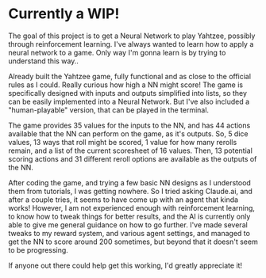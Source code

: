 # Currently a WIP!

The goal of this project is to get a Neural Network to play Yahtzee, possibly through reinforcement learning.
I've always wanted to learn how to apply a neural network to a game. Only way I'm gonna learn is by trying to understand this way..

Already built the Yahtzee game, fully functional and as close to the official rules as I could. Really curious how high a NN might score!
The game is specifically designed with inputs and outputs simplified into lists, so they can be easily implemented into a Neural Network.
But I've also included a "human-playable" version, that can be played in the terminal.

The game provides 35 values for the inputs to the NN, and has 44 actions available that the NN can perform on the game, as it's outputs.
So, 5 dice values, 13 ways that roll might be scored, 1 value for how many rerolls remain, and a list of the current scoresheet of 16 values.
Then, 13 potential scoring actions and 31 different reroll options are available as the outputs of the NN.

After coding the game, and trying a few basic NN designs as I understood them from tutorials, I was getting nowhere.
So I tried asking Claude.ai, and after a couple tries, it seems to have come up with an agent that kinda works!
However, I am not experienced enough with reinforcement learning, to know how to tweak things for better results,
and the AI is currently only able to give me general guidance on how to go further.
I've made several tweaks to my reward system, and various agent settings, and managed to get the NN to score
around 200 sometimes, but beyond that it doesn't seem to be progressing.

If anyone out there could help get this working, I'd greatly appreciate it!